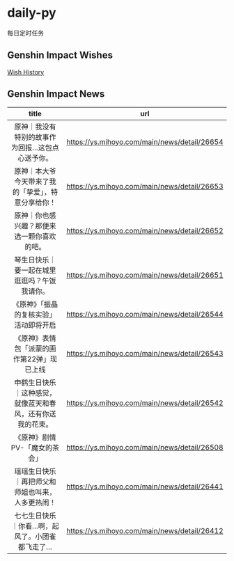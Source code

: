 # daily-py
每日定时任务


## Genshin Impact Wishes
[Wish History](./genshin_impact_wish.md)


## Genshin Impact News

| title | url |
|:---:|:---:|
| 原神｜我没有特别的故事作为回报…这包点心送予你。 | https://ys.mihoyo.com/main/news/detail/26654 |
| 原神｜本大爷今天带来了我的「挚爱」，特意分享给你！ | https://ys.mihoyo.com/main/news/detail/26653 |
| 原神｜你也感兴趣？那便来选一颗你喜欢的吧。 | https://ys.mihoyo.com/main/news/detail/26652 |
| 琴生日快乐｜要一起在城里逛逛吗？午饭我请你。 | https://ys.mihoyo.com/main/news/detail/26651 |
| 《原神》「振晶的复核实验」活动即将开启 | https://ys.mihoyo.com/main/news/detail/26544 |
|  《原神》表情包「派蒙的画作第22弹」现已上线 | https://ys.mihoyo.com/main/news/detail/26543 |
| 申鹤生日快乐｜这种感觉，就像蓝天和春风，还有你送我的花束。 | https://ys.mihoyo.com/main/news/detail/26542 |
| 《原神》剧情PV-「魔女的茶会」 | https://ys.mihoyo.com/main/news/detail/26508 |
| 瑶瑶生日快乐｜再把师父和师姐也叫来，人多更热闹！ | https://ys.mihoyo.com/main/news/detail/26441 |
| 七七生日快乐｜你看…啊，起风了。小团雀都飞走了… | https://ys.mihoyo.com/main/news/detail/26412 |

